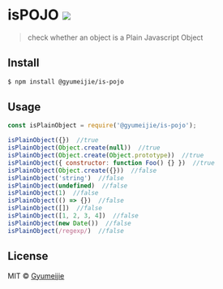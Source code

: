 # isPOJO [![](https://travis-ci.com/Gyumeijie/isPOJO.svg?branch=master)](https://travis-ci.com/Gyumeijie/isPOJO)

> check whether an object is a Plain Javascript Object

## Install

```bash
$ npm install @gyumeijie/is-pojo
```

## Usage

```js
const isPlainObject = require('@gyumeijie/is-pojo');

isPlainObject({})  //true
isPlainObject(Object.create(null))  //true
isPlainObject(Object.create(Object.prototype))  //true
isPlainObject({ constructor: function Foo() {} })  //true
isPlainObject(Object.create({}))  //false
isPlainObject('string')  //false
isPlainObject(undefined)  //false
isPlainObject(1)  //false
isPlainObject(() => {})  //false
isPlainObject([])  //false
isPlainObject([1, 2, 3, 4])  //false
isPlainObject(new Date())  //false
isPlainObject(/regexp/)  //false
```

## License

MIT © [Gyumeijie](https://github.com/Gyumeijie)
